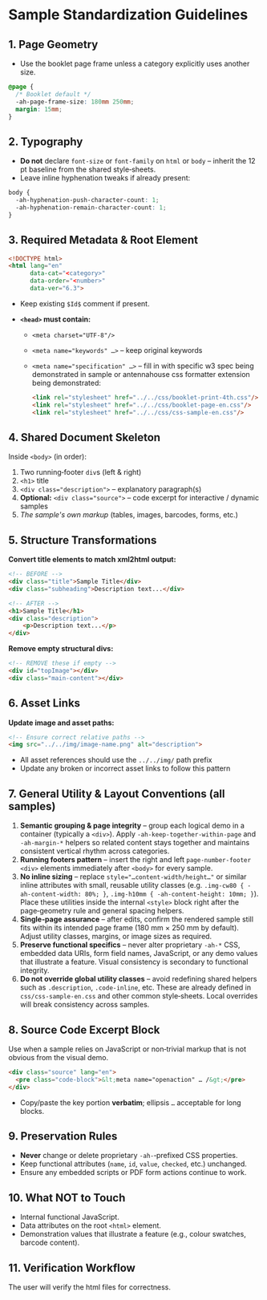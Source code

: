 # Sample Standardization Guidelines

## 1. Page Geometry

* Use the booklet page frame unless a category explicitly uses another size.

```css
@page {
  /* Booklet default */
  -ah-page-frame-size: 180mm 250mm;
  margin: 15mm;
}
```

## 2. Typography

* **Do not** declare `font-size` or `font-family` on `html` or `body` – inherit the 12 pt baseline from the shared style‑sheets.
* Leave inline hyphenation tweaks if already present:

```css
body {
  -ah-hyphenation-push-character-count: 1;
  -ah-hyphenation-remain-character-count: 1;
}
```

## 3. Required Metadata & Root Element

```html
<!DOCTYPE html>
<html lang="en"
      data-cat="<category>"
      data-order="<number>"
      data-ver="6.3">
```

* Keep existing `$Id$` comment if present.
* **`<head>` must contain:**

  * `<meta charset="UTF-8"/>`
  * `<meta name="keywords" …>` – keep original keywords
  * `<meta name="specification" …>` – fill in with specific w3 spec being demonstrated in sample or antennahouse css formatter extension being demonstrated:

    ```html
    <link rel="stylesheet" href="../../css/booklet-print-4th.css"/>
    <link rel="stylesheet" href="../../css/booklet-page-en.css"/>
    <link rel="stylesheet" href="../../css/css-sample-en.css"/>
    ```

## 4. Shared Document Skeleton

Inside `<body>` (in order):

1. Two running‑footer `div`s (left & right)
2. `<h1>` title
3. `<div class="description">` – explanatory paragraph(s)
4. **Optional:** `<div class="source">` – code excerpt for interactive / dynamic samples
5. *The sample's own markup* (tables, images, barcodes, forms, etc.)

## 5. Structure Transformations

**Convert title elements to match xml2html output:**
```html
<!-- BEFORE -->
<div class="title">Sample Title</div>
<div class="subheading">Description text...</div>

<!-- AFTER -->
<h1>Sample Title</h1>
<div class="description">
    <p>Description text...</p>
</div>
```

**Remove empty structural divs:**
```html
<!-- REMOVE these if empty -->
<div id="topImage"></div>
<div class="main-content"></div>
```

## 6. Asset Links

**Update image and asset paths:**
```html
<!-- Ensure correct relative paths -->
<img src="../../img/image-name.png" alt="description">
```

* All asset references should use the `../../img/` path prefix
* Update any broken or incorrect asset links to follow this pattern

## 7. General Utility & Layout Conventions (all samples)

1. **Semantic grouping & page integrity** – group each logical demo in a container (typically a `<div>`). Apply `-ah-keep-together-within-page` and `-ah-margin-*` helpers so related content stays together and maintains consistent vertical rhythm across categories.
2. **Running footers pattern** – insert the right and left `page-number-footer` `<div>` elements immediately after `<body>` for every sample.
3. **No inline sizing** – replace `style="…content-width/height…"` or similar inline attributes with small, reusable utility classes (e.g. `.img-cw80 { -ah-content-width: 80%; }`, `.img-h10mm { -ah-content-height: 10mm; }`). Place these utilities inside the internal `<style>` block right after the page‑geometry rule and general spacing helpers.
4. **Single‑page assurance** – after edits, confirm the rendered sample still fits within its intended page frame (180 mm × 250 mm by default). Adjust utility classes, margins, or image sizes as required.
5. **Preserve functional specifics** – never alter proprietary `-ah-*` CSS, embedded data URIs, form field names, JavaScript, or any demo values that illustrate a feature. Visual consistency is secondary to functional integrity.
6. **Do not override global utility classes** – avoid redefining shared helpers such as `.description`, `.code-inline`, etc. These are already defined in `css/css-sample-en.css` and other common style‑sheets. Local overrides will break consistency across samples.

## 8. Source Code Excerpt Block

Use when a sample relies on JavaScript or non‑trivial markup that is not obvious from the visual demo.

```html
<div class="source" lang="en">
  <pre class="code-block">&lt;meta name="openaction" … /&gt;</pre>
</div>
```

* Copy/paste the key portion **verbatim**; ellipsis `…` acceptable for long blocks.

## 9. Preservation Rules

* **Never** change or delete proprietary `-ah-`‑prefixed CSS properties.
* Keep functional attributes (`name`, `id`, `value`, `checked`, etc.) unchanged.
* Ensure any embedded scripts or PDF form actions continue to work.

## 10. What NOT to Touch

* Internal functional JavaScript.
* Data attributes on the root `<html>` element.
* Demonstration values that illustrate a feature (e.g., colour swatches, barcode content).

## 11. Verification Workflow

The user will verify the html files for correctness.